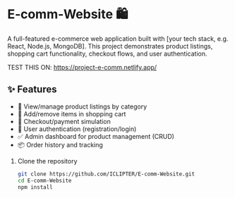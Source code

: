 # E‑comm‑Website 🛍️

A full-featured e-commerce web application built with [your tech stack, e.g. React, Node.js, MongoDB]. This project demonstrates product listings, shopping cart functionality, checkout flows, and user authentication.

TEST THIS ON: https://project-e-comm.netlify.app/

## ✨ Features

- 🛒 View/manage product listings by category  
- 🧺 Add/remove items in shopping cart  
- 🧾 Checkout/payment simulation  
- 🔐 User authentication (registration/login)  
- ✅ Admin dashboard for product management (CRUD)  
- 📦 Order history and tracking


1. Clone the repository  
   ```bash
   git clone https://github.com/ICLIPTER/E-comm-Website.git
   cd E-comm-Website
   npm install
